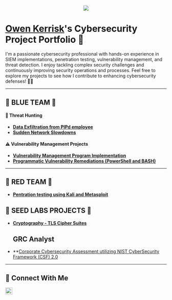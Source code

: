 <h1 align="center">
    <img src="https://readme-typing-svg.herokuapp.com/?font=Righteous&size=35&color=FFFFFF&center=true&vCenter=true&width=500&height=70&duration=2000&lines=$+whoami;+Owen+Kerrisk;" />
</h1>

# <a href="https://www.linkedin.com/in/owenkerrisk /">Owen Kerrisk</a>'s Cybersecurity Project Portfolio 🔐

I'm a passionate cybersecurity professional with hands-on experience in SIEM implementations, penetration testing, vulnerability management, and threat detection. I enjoy tackling complex security challenges and continuously improving security operations and processes. Feel free to explore my projects to see how I contribute to enhancing cybersecurity defenses! 🚀🔐

---

## 🔵 BLUE TEAM 🔵

#### 🚨 Threat Hunting

- **[Data Exfiltration from PIPd employee](https://github.com/owenkerrisk/Sudden-Data-Exfiltration-from-PIPd-employee)**
- **[Sudden Network Slowdowns](https://github.com/owenkerrisk/Sudden-Network-Slowdowns)**

#### ⚠️ Vulnerability Management Projects

- **[Vulnerability Management Program Implementation](https://github.com/owenkerrisk/vulnerability-management-program)**
- **[Programmatic Vulnerability Remediations (PowerShell and BASH)](https://github.com/joshcybertest/programmatic-vulnerability-remediations)**

---

## 🔴 RED TEAM 🔴 

- **[Pentration testing using Kali and Metasploit](https://github.com/owenkerrisk/Penetration-Testing-using-Kali-Metasploit-)**

## 🧪 SEED LABS PROJECTS 🧪

- **[Cryptography - TLS Cipher Suites](https://github.com/owenkerrisk/Crytography/tree/main)**

  ## GRC Analyst
  
- **[Corporate Cybersecurity Assessment utilizing NIST CyberSecurity Framework (CSF) 2.0](https://github.com/owenkerrisk/GRC-Analyst)






<hr/>

## 🤳 Connect With Me

[<img align="left" alt="___________ | LinkedIn" width="22px" src="https://cdn.jsdelivr.net/npm/simple-icons@v3/icons/linkedin.svg" />][linkedin]


[linkedin]: https://linkedin.com/in/owen-kerrisk-b7743085

<!--
<img width="35" alt="image" src="https://github.com/user-attachments/assets/2f41c7cd-5ea8-4475-b451-a37161b6c3fb"> 
<img width="35" alt="image" src="https://github.com/user-attachments/assets/77649969-9910-4994-8b96-74a116cfb2a8">
-->
